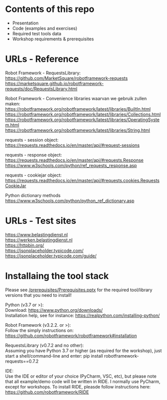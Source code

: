 # Contents of this repo

- Presentation
- Code (examples and exercises)
- Required test tools data
- Workshop requirements & prerequisites

# URLs - Reference  

Robot Framework - RequestsLibrary:  
  https://github.com/MarketSquare/robotframework-requests  
  https://marketsquare.github.io/robotframework-requests/doc/RequestsLibrary.html  

Robot Framework - Convenience libraries waarvan we gebruik zullen maken:  
  https://robotframework.org/robotframework/latest/libraries/BuiltIn.html  
  https://robotframework.org/robotframework/latest/libraries/Collections.html  
  https://robotframework.org/robotframework/latest/libraries/OperatingSystem.html  
  https://robotframework.org/robotframework/latest/libraries/String.html  

requests - session object:  
  https://requests.readthedocs.io/en/master/api/#request-sessions  

requests - response object:  
  https://requests.readthedocs.io/en/master/api/#requests.Response  
  https://www.w3schools.com/python/ref_requests_response.asp  

requests - cookiejar object:  
  https://requests.readthedocs.io/en/master/api/#requests.cookies.RequestsCookieJar  

Python dictionary methods  
  https://www.w3schools.com/python/python_ref_dictionary.asp  

# URLs - Test sites 

  https://www.belastingdienst.nl  
  https://werken.belastingdienst.nl  
  https://httpbin.org/  
  https://jsonplaceholder.typicode.com/  
  https://jsonplaceholder.typicode.com/guide/  

# Installaing the tool stack

Please see <a href=https://github.com/MichaelHallik/robocon2021/blob/main/prerequisites/Prerequisites.pptx>/prerequisites/Prerequisites.pptx</a> for the required tool/library versions that you need to install!

Python (v3.7 or >):  
  Download: https://www.python.org/downloads/  
  Installation help, see for instance: https://realpython.com/installing-python/  

Robot Framework (v3.2.2. or >):  
  Follow the simply instructions on: https://github.com/robotframework/robotframework#installation  

RequestsLibrary (v0.7.2 and no other):  
  Assuming you have Python 3.7 or higher (as required for the workshop), just start a shell/command-line and enter: pip install robotframework-requests==0.7.2  
  
IDE:  
  Use the IDE or editor of your choice (PyCharm, VSC, etc), but please note that all example/demo code will be written in RIDE. I normally use PyCharm, except for workshops. To install RIDE, pleasde follow instructions here: https://github.com/robotframework/RIDE
